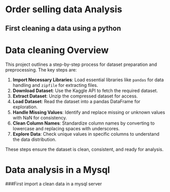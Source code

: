 # Order selling data Analysis
## First cleaning a data using a python 
# Data cleaning Overview

This project outlines a step-by-step process for dataset preparation and preprocessing. The key steps are:

1. **Import Necessary Libraries**: Load essential libraries like `pandas` for data handling and `zipfile` for extracting files.
2. **Download Dataset**: Use the Kaggle API to fetch the required dataset.
3. **Extract Dataset**: Unzip the compressed dataset for access.
4. **Load Dataset**: Read the dataset into a pandas DataFrame for exploration.
5. **Handle Missing Values**: Identify and replace missing or unknown values with NaN for consistency.
6. **Clean Column Names**: Standardize column names by converting to lowercase and replacing spaces with underscores.
7. **Explore Data**: Check unique values in specific columns to understand the data distribution.

These steps ensure the dataset is clean, consistent, and ready for analysis.

# Data analysis in a Mysql 
###First import a clean data in a mysql server

